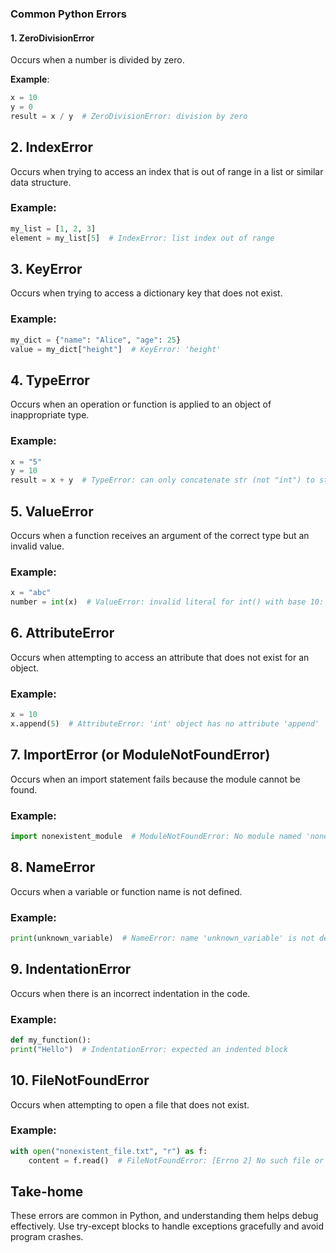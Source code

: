 ### Common Python Errors

#### 1. **ZeroDivisionError**
Occurs when a number is divided by zero.

**Example**:
```python
x = 10
y = 0
result = x / y  # ZeroDivisionError: division by zero
```

## 2. IndexError
Occurs when trying to access an index that is out of range in a list or similar data structure.

### Example:
```python
my_list = [1, 2, 3]
element = my_list[5]  # IndexError: list index out of range
```

## 3. KeyError
Occurs when trying to access a dictionary key that does not exist.

### Example:
```python
my_dict = {"name": "Alice", "age": 25}
value = my_dict["height"]  # KeyError: 'height'
```

## 4. TypeError
Occurs when an operation or function is applied to an object of inappropriate type.

### Example:
```python
x = "5"
y = 10
result = x + y  # TypeError: can only concatenate str (not "int") to str
```

## 5. ValueError
Occurs when a function receives an argument of the correct type but an invalid value.

### Example:
```python
x = "abc"
number = int(x)  # ValueError: invalid literal for int() with base 10: 'abc'
```
## 6. AttributeError
Occurs when attempting to access an attribute that does not exist for an object.

### Example:
```python
x = 10
x.append(5)  # AttributeError: 'int' object has no attribute 'append'
```

## 7. ImportError (or ModuleNotFoundError)
Occurs when an import statement fails because the module cannot be found.

### Example:
```python
import nonexistent_module  # ModuleNotFoundError: No module named 'nonexistent_module'
```

## 8. NameError
Occurs when a variable or function name is not defined.

### Example:
```python
print(unknown_variable)  # NameError: name 'unknown_variable' is not defined
```

## 9. IndentationError
Occurs when there is an incorrect indentation in the code.

### Example:

```python
def my_function():
print("Hello")  # IndentationError: expected an indented block
```

## 10. FileNotFoundError
Occurs when attempting to open a file that does not exist.

### Example:

```python
with open("nonexistent_file.txt", "r") as f:
    content = f.read()  # FileNotFoundError: [Errno 2] No such file or directory: 'nonexistent_file.txt'
```
## Take-home
These errors are common in Python, and understanding them helps debug effectively. Use try-except blocks to handle exceptions gracefully and avoid program crashes.



